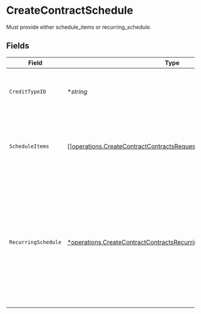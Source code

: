 # CreateContractSchedule

Must provide either schedule_items or recurring_schedule.


## Fields

| Field                                                                                                                                                                             | Type                                                                                                                                                                              | Required                                                                                                                                                                          | Description                                                                                                                                                                       |
| --------------------------------------------------------------------------------------------------------------------------------------------------------------------------------- | --------------------------------------------------------------------------------------------------------------------------------------------------------------------------------- | --------------------------------------------------------------------------------------------------------------------------------------------------------------------------------- | --------------------------------------------------------------------------------------------------------------------------------------------------------------------------------- |
| `CreditTypeID`                                                                                                                                                                    | **string*                                                                                                                                                                         | :heavy_minus_sign:                                                                                                                                                                | Defaults to USD if not passed. Only USD is supported at this time.                                                                                                                |
| `ScheduleItems`                                                                                                                                                                   | [][operations.CreateContractContractsRequestRequestBodyScheduleItems](../../models/operations/createcontractcontractsrequestrequestbodyscheduleitems.md)                          | :heavy_minus_sign:                                                                                                                                                                | Either provide amount or provide both unit_price and quantity.                                                                                                                    |
| `RecurringSchedule`                                                                                                                                                               | [*operations.CreateContractContractsRecurringSchedule](../../models/operations/createcontractcontractsrecurringschedule.md)                                                       | :heavy_minus_sign:                                                                                                                                                                | Enter the unit price and quantity for the charge or instead only send the amount. If amount is sent, the unit price is assumed to be the amount and quantity is inferred to be 1. |